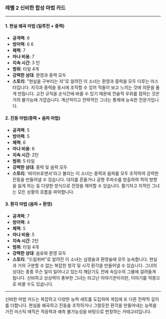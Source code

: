 ### 레벨 2 신비한 합성 마법 카드


---


#### 1. 현실 왜곡 마법 (일루전 + 중력)


- **공격력**: 6
- **방어력**: 6 6
- **체력**: 7
- **마나 비용**: 7
- **지속 시간**: 3 턴
- **범위**: 타일 4개
- **강력한 상대**: 환영과 중력 모두
- **스토리**: "현실을 구부리는 자"로 알려진 이 소녀는 환영과 중력을 모두 다루는 마스터입니다. 지각과 중력을 동시에 조작할 수 있어 적들이 보고 느끼는 것에 의문을 품게 만듭니다. 교전 규칙을 순식간에 바꿀 수 있기 때문에 전술적 우위를 점하는 것은 거의 불가능에 가깝습니다. 계산적이고 전략적인 그녀는 통제에 능숙한 전문가입니다.


#### 2. 진동 마법(중력 + 음파 마법)


- **공격력**: 5
- **방어력**: 5
- **체력**: 6
- **마나 비용**: 6
- **지속 시간**: 2턴
- **범위**: 5 타일
- **강력한 상대**: 중력 및 음력 모두
- **스토리**: '바이브로맨서'라고 불리는 이 소녀는 중력과 음파를 모두 조작하여 강력한 진동을 만들어낼 수 있습니다. 대지를 흔들거나 공명 주파수를 방출하여 적의 방향을 잃게 하는 등 다양한 방식으로 전장을 제어할 수 있습니다. 활기차고 지적인 그녀는 모든 상황의 흐름을 파악합니다.


#### 3. 환각 마법 (음파 + 환영)


- **공격력**: 7
- **방어력**: 4
- **체력**: 5
- **마나 비용**: 5
- **지속 시간**: 2턴
- **범위**: 타일 4개
- **강력한 상대**: 음유와 환영 모두
- **스토리**: "드림위버"로 알려진 이 소녀는 심령술과 환영술에 모두 능숙합니다. 현실과 거의 구분할 수 없는 복잡한 청각 및 시각 환각을 만들어낼 수 있습니다. 그녀의 상대는 종종 무슨 일이 일어나고 있는지 깨닫기도 전에 속임수의 그물에 걸려들게 됩니다. 신비하고 상상력이 풍부한 그녀는 타고난 이야기꾼이지만, 이야기를 악몽으로 바꿀 수도 있습니다.


---


신비한 마법 카드는 복잡하고 다양한 능력 세트를 도입하여 게임에 또 다른 전략적 깊이를 더합니다. 현실을 왜곡하고 진동을 조작하거나 그럴듯한 환각을 만들어내는 능력을 가진 미스틱 매직은 적응력과 예측 불가능성을 바탕으로 번창하는 카테고리입니다.